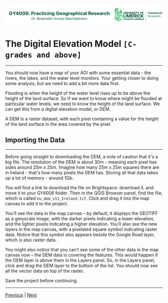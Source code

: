![UL Geography logo](../assets/images/GY4006_logo.png)

# The Digital Elevation Model ```[C-grades and above]```
___

You should now have a map of your AOI with some essential data - the rivers, the lakes, and the water level monitors. Your getting closer to doing some analysis, but we need to add a bit more data first.

Flooding is when the height of the water level rises up to be above the height of the land surface. So if we want to know where might be flooded at particular water levels, we need to know the height of the land surface. We can get this from a digital elevation model, or DEM. 

A DEM is a raster dataset, with each pixel containing a value for the height of the land surface in the area covered by the pixel. 

## Importing the Data
___

Before going straight to downloading the DEM, a note of caution that it's a *big* file. The resolution of the DEM is about 30m - meaning each pixel has sides around 25m x 25m. Imagine how many 25m x 25m squares there are in Ireland - that's how many pixels the DEM has. Storing all that data takes up a lot of memory - around 1Gb. 

You will find a link to download the file on Brightspace: download it, and move it to your GY4006 folder. Then in the QGIS Browser panel, find the file, which is called ```eu_dem_v11_Ireland.tif```. Click and drag it into the map canvas to add it to the project.

You’ll see the data in the map canvas – by default, it displays the GEOTIFF as a greyscale image, with the darker pixels indicating a lower elevation, and the lighter pixels indicating a higher elevation. You’ll also see the new layers in the map canvas, with a pixelated square symbol indicating raster data. Notice that this symbol also appears beside the Google Road layer, which is also raster data.

You might also notice that you can’t see some of the other data in the map canvas now – the DEM data is covering the features. This would happen if the DEM layer is above them in the Layers panel. So, in the Layers panel, click and drag the DEM layer to the bottom of the list. You should now see all the vector data on top of the raster.

Save the project before continuing.

___
[Previous](./13_monitors_symbology.md) | [Next](./15_clip_DEM.md)